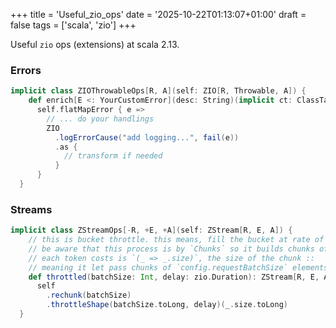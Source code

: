 +++
title = 'Useful_zio_ops'
date = '2025-10-22T01:13:07+01:00'
draft = false
tags = ['scala', 'zio']
+++

Useful `zio` ops (extensions) at scala 2.13.

### Errors

```scala
implicit class ZIOThrowableOps[R, A](self: ZIO[R, Throwable, A]) {
    def enrich[E <: YourCustomError](desc: String)(implicit ct: ClassTag[E]): ZIO[R, E, A] =
      self.flatMapError { e =>
        // ... do your handlings
        ZIO
          .logErrorCause("add logging...", fail(e))
          .as {
            // transform if needed
          }
      }
  }
```

### Streams

```scala
implicit class ZStreamOps[-R, +E, +A](self: ZStream[R, E, A]) {
    // this is bucket throttle. this means, fill the bucket at rate of `config.requestBatchSize` per `config.requestBatchDelay`
    // be aware that this process is by `Chunks` so it builds chunks of `config.requestBatchSize` elements
    // each token costs is `(_ => _.size)`, the size of the chunk ::
    // meaning it let pass chunks of `config.requestBatchSize` elements
    def throttled(batchSize: Int, delay: zio.Duration): ZStream[R, E, A] =
      self
        .rechunk(batchSize)
        .throttleShape(batchSize.toLong, delay)(_.size.toLong)
  }
```
